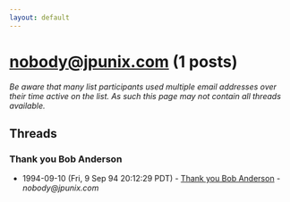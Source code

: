 ```yaml
---
layout: default
---
```


# nobody@jpunix.com (1 posts)

_Be aware that many list participants used multiple email addresses over their time active on the list. As such this page may not contain all threads available._

## Threads

### Thank you Bob Anderson
+ 1994-09-10 (Fri, 9 Sep 94 20:12:29 PDT) - [Thank you Bob Anderson](/archive/1994/09/09f56dc9eb80f80a4d437f2c29700684b8adfc84ccf1c30e773da18e2328fc44) - _nobody@jpunix.com_

